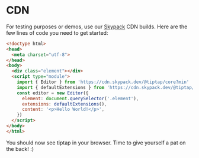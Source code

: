 # CDN
For testing purposes or demos, use our [Skypack](https://www.skypack.dev/) CDN builds. Here are the few lines of code you need to get started:

```html
<!doctype html>
<head>
  <meta charset="utf-8">
</head>
<body>
  <div class="element"></div>
  <script type="module">
    import { Editor } from 'https://cdn.skypack.dev/@tiptap/core?min'
    import { defaultExtensions } from 'https://cdn.skypack.dev/@tiptap/starter-kit?min'
    const editor = new Editor({
      element: document.querySelector('.element'),
      extensions: defaultExtensions(),
      content: '<p>Hello World!</p>',
    })
  </script>
</body>
</html>
```

You should now see tiptap in your browser. Time to give yourself a pat on the back! :)

